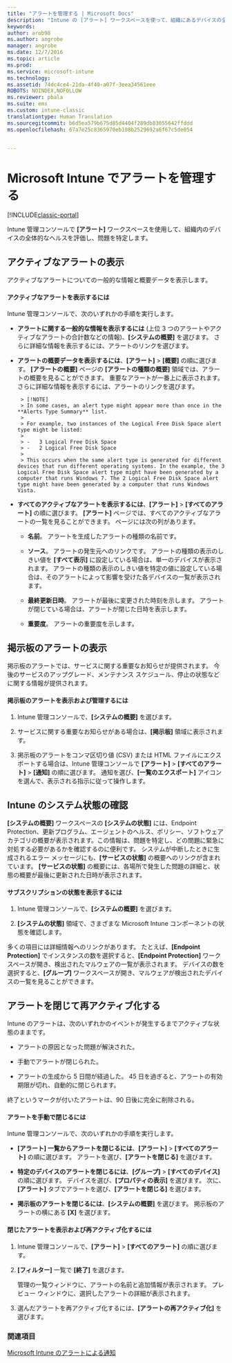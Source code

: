 ```yaml
---
title: "アラートを管理する | Microsoft Docs"
description: "Intune の [アラート] ワークスペースを使って、組織にあるデバイスの全体的なヘルスを評価します。"
keywords: 
author: arob98
ms.author: angrobe
manager: angrobe
ms.date: 12/7/2016
ms.topic: article
ms.prod: 
ms.service: microsoft-intune
ms.technology: 
ms.assetid: 74dc4ce4-21da-4f40-a07f-3eea34561eee
ROBOTS: NOINDEX,NOFOLLOW
ms.reviewer: pbala
ms.suite: ems
ms.custom: intune-classic
translationtype: Human Translation
ms.sourcegitcommit: b6d5ea579b675d85d4404f289db83055642ffddd
ms.openlocfilehash: 67a7e25c8365970eb108b2529692a6f67c5de054


---
```


# <a name="manage-alerts-in-microsoft-intune"></a>Microsoft Intune でアラートを管理する

[!INCLUDE[classic-portal](../includes/classic-portal.md)]

Intune 管理コンソールで **[アラート]** ワークスペースを使用して、組織内のデバイスの全体的なヘルスを評価し、問題を特定します。

## <a name="view-active-alerts"></a>アクティブなアラートの表示

アクティブなアラートについての一般的な情報と概要データを表示します。

#### <a name="to-view-active-alerts"></a>アクティブなアラートを表示するには

Intune 管理コンソールで、次のいずれかの手順を実行します。

-  **アラートに関する一般的な情報を表示するには** (上位 3 つのアラートやアクティブなアラートの合計数などの情報)、**[システムの概要]** を選びます。 さらに詳細な情報を表示するには、アラートのリンクを選びます。

-  **アラートの概要データを表示するには**、**[アラート]** > **[概要]** の順に選びます。 **[アラートの概要]** ページの **[アラートの種類の概要]** 領域では、アラートの概要を見ることができます。 重要なアラートが一番上に表示されます。 さらに詳細な情報を表示するには、アラートのリンクを選びます。

        > [!NOTE]
        > In some cases, an alert type might appear more than once in the **Alerts Type Summary** list.
        >
        > For example, two instances of the Logical Free Disk Space alert type might be listed:
        >
        > -   3 Logical Free Disk Space
        > -   2 Logical Free Disk Space
        >
        > This occurs when the same alert type is generated for different devices that run different operating systems. In the example, the 3 Logical Free Disk Space alert type might have been generated by a computer that runs Windows 7. The 2 Logical Free Disk Space alert type might have been generated by a computer that runs Windows Vista.

-   **すべてのアクティブなアラートを表示するには**、**[アラート]** > **[すべてのアラート]** の順に選びます。 **[アラート]** ページでは、すべてのアクティブなアラートの一覧を見ることができます。 ページには次の列があります。

    -   **名前**。 アラートを生成したアラートの種類の名前です。

    -   **ソース**。 アラートの発生元へのリンクです。 アラートの種類の表示のしきい値を **[すべて表示]** に設定している場合は、単一のデバイスが表示されます。 アラートの種類の表示のしきい値を特定の値に設定している場合は、そのアラートによって影響を受けた各デバイスの一覧が表示されます。

    -   **最終更新日時**。 アラートが最後に変更された時刻を示します。 アラートが閉じている場合は、アラートが閉じた日時を表示します。

    -   **重要度**。 アラートの重要度を示します。

## <a name="view-notice-board-alerts"></a>掲示板のアラートの表示
掲示板のアラートでは、サービスに関する重要なお知らせが提供されます。 今後のサービスのアップグレード、メンテナンス スケジュール、停止の状態などに関する情報が提供されます。

#### <a name="to-view-and-manage-notice-board-alerts"></a>掲示板のアラートを表示および管理するには

1.  Intune 管理コンソールで、**[システムの概要]** を選びます。

2.  サービスに関する重要なお知らせがある場合は、**[掲示板]** 領域に表示されます。

3.  掲示板のアラートをコンマ区切り値 (CSV) または HTML ファイルにエクスポートする場合は、Intune 管理コンソールで **[アラート]** > **[すべてのアラート]** >    **[通知]** の順に選びます。 通知を選び、**[一覧のエクスポート]** アイコンを選んで、表示される指示に従って操作します。

## <a name="review-intune-system-status"></a>Intune のシステム状態の確認
**[システムの概要]** ワークスペースの **[システムの状態]** には、Endpoint Protection、更新プログラム、エージェントのヘルス、ポリシー、ソフトウェア カテゴリの概要が表示されます。この情報は、問題を特定し、どの問題に緊急に対処する必要があるかを確認するのに便利です。 システムが中断したときに生成されるエラー メッセージにも、**[サービスの状態]** の概要へのリンクが含まれています。 **[サービスの状態]** の概要には、各場所で発生した問題の詳細と、状態の概要が最後に更新された日時が表示されます。

#### <a name="to-view-the-status-of-your-subscription"></a>サブスクリプションの状態を表示するには

1.  Intune 管理コンソールで、**[システムの概要]** を選びます。

2.  **[システムの状態]** 領域で、さまざまな Microsoft Intune コンポーネントの状態を確認します。

  多くの項目には詳細情報へのリンクがあります。 たとえば、**[Endpoint Protection]** でインスタンスの数を選択すると、**[Endpoint Protection]** ワークスペースが開き、検出されたマルウェアの一覧が表示されます。 デバイスの数を選択すると、**[グループ]** ワークスペースが開き、マルウェアが検出されたデバイスの一覧を見ることができます。

## <a name="close-and-reactivate-alerts"></a>アラートを閉じて再アクティブ化する
Intune のアラートは、次のいずれかのイベントが発生するまでアクティブな状態のままです。

-   アラートの原因となった問題が解決された。

-   手動でアラートが閉じられた。

-   アラートの生成から 5 日間が経過した。 45 日を過ぎると、アラートの有効期限が切れ、自動的に閉じられます。

終了というマークが付いたアラートは、90 日後に完全に削除される。

#### <a name="to-manually-close-an-alert"></a>アラートを手動で閉じるには

Intune 管理コンソールで、次のいずれかの手順を実行します。

- **[アラート] 一覧からアラートを閉じるには**、**[アラート]** > **[すべてのアラート]** の順に選びます。 アラートを選び、**[アラートを閉じる]** を選びます。

- **特定のデバイスのアラートを閉じるには**、**[グループ]** > **[すべてのデバイス]** の順に選びます。 デバイスを選び、**[プロパティの表示]** を選びます。 次に、**[アラート]** タブでアラートを選び、**[アラートを閉じる]** を選びます。

- **掲示板のアラートを閉じるには**、**[システムの概要]** を選びます。 掲示板のアラートの横にある **[X]** を選びます。

#### <a name="to-view-and-reactivate-closed-alerts"></a>閉じたアラートを表示および再アクティブ化するには

1.  Intune 管理コンソールで、**[アラート]** > **[すべてのアラート]** の順に選びます。

2.  **[フィルター]** 一覧で **[終了]** を選びます。

    管理の一覧ウィンドウに、アラートの名前と追加情報が表示されます。 プレビュー ウィンドウに、選択したアラートの詳細が表示されます。

3.  選んだアラートを再アクティブ化するには、**[アラートの再アクティブ化]** を選びます。

### <a name="see-also"></a>関連項目
[Microsoft Intune のアラートによる通知](../deploy-use/get-notified-by-alerts.md)



<!--HONumber=Dec16_HO2-->


